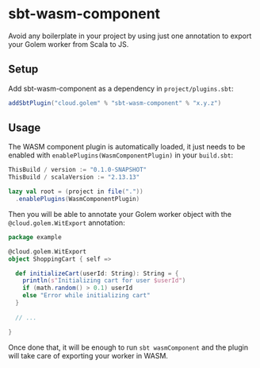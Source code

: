 sbt-wasm-component
==================

Avoid any boilerplate in your project by using just one annotation to export your Golem worker from Scala to JS.

Setup
-----

Add sbt-wasm-component as a dependency in `project/plugins.sbt`:

```scala
addSbtPlugin("cloud.golem" % "sbt-wasm-component" % "x.y.z")
```

Usage
-----

The WASM component plugin is automatically loaded, it just needs to be enabled with `enablePlugins(WasmComponentPlugin)` in your `build.sbt`:

```scala
ThisBuild / version := "0.1.0-SNAPSHOT"
ThisBuild / scalaVersion := "2.13.13"

lazy val root = (project in file("."))
  .enablePlugins(WasmComponentPlugin)
```

Then you will be able to annotate your Golem worker object with the `@cloud.golem.WitExport` annotation:

```scala
package example

@cloud.golem.WitExport
object ShoppingCart { self =>

  def initializeCart(userId: String): String = {
    println(s"Initializing cart for user $userId")
    if (math.random() > 0.1) userId
    else "Error while initializing cart"
  }
  
  // ...

}

```

Once done that, it will be enough to run `sbt wasmComponent` and the plugin will take care of exporting your worker in WASM.

